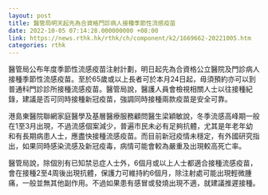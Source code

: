 ```yaml
---
layout: post
title: 醫管局明天起先為合資格門診病人接種季節性流感疫苗
date: 2022-10-05 07:14:28.000000000 +08:00
link: https://news.rthk.hk/rthk/ch/component/k2/1669662-20221005.htm
categories: rthk
---
```


醫管局公布年度季節性流感疫苗注射計劃，明日起先為合資格公立醫院及門診病人接種季節性流感疫苗。至於65歲或以上長者可於本月24日起，毋須預約亦可以到普通科門診診所接種流感疫苗。醫管局說，醫護人員會檢視相關人士以往接種紀錄，建議是否可同時接種新冠疫苗，強調同時接種兩款疫苗是安全可靠。

港島東醫院聯網家庭醫學及基層醫療服務顧問醫生梁穎敏說，冬季流感高峰期一般在1至3月出現，不過流感個案減少，普遍市民未必有足夠抗體，尤其是年老年幼和有長期病患人士，應盡快接種流感疫苗。而目前新冠疫情未穩定，有外國研究指出，如果同時感染流感及新冠疫毒，病情可能會較為嚴重及出現較高死亡率。

醫管局說，除個別有已知禁忌症人士外，6個月或以上人士都適合接種流感疫苗，會在接種2至4周後出現抗體，保護力可維持約6個月，除注射處可能出現輕微腫痛，一般並無其他副作用。不過如果患有感冒或發燒出現不適，就建議推遲接種。
